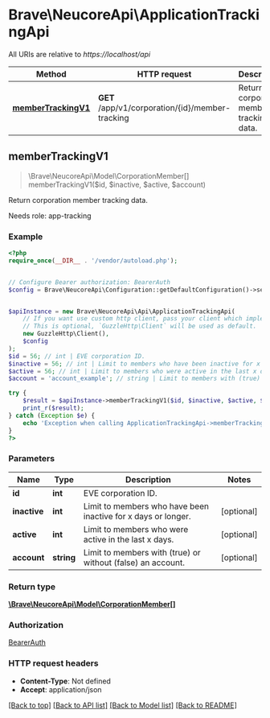 # Brave\NeucoreApi\ApplicationTrackingApi

All URIs are relative to *https://localhost/api*

Method | HTTP request | Description
------------- | ------------- | -------------
[**memberTrackingV1**](ApplicationTrackingApi.md#memberTrackingV1) | **GET** /app/v1/corporation/{id}/member-tracking | Return corporation member tracking data.



## memberTrackingV1

> \Brave\NeucoreApi\Model\CorporationMember[] memberTrackingV1($id, $inactive, $active, $account)

Return corporation member tracking data.

Needs role: app-tracking

### Example

```php
<?php
require_once(__DIR__ . '/vendor/autoload.php');


// Configure Bearer authorization: BearerAuth
$config = Brave\NeucoreApi\Configuration::getDefaultConfiguration()->setAccessToken('YOUR_ACCESS_TOKEN');


$apiInstance = new Brave\NeucoreApi\Api\ApplicationTrackingApi(
    // If you want use custom http client, pass your client which implements `GuzzleHttp\ClientInterface`.
    // This is optional, `GuzzleHttp\Client` will be used as default.
    new GuzzleHttp\Client(),
    $config
);
$id = 56; // int | EVE corporation ID.
$inactive = 56; // int | Limit to members who have been inactive for x days or longer.
$active = 56; // int | Limit to members who were active in the last x days.
$account = 'account_example'; // string | Limit to members with (true) or without (false) an account.

try {
    $result = $apiInstance->memberTrackingV1($id, $inactive, $active, $account);
    print_r($result);
} catch (Exception $e) {
    echo 'Exception when calling ApplicationTrackingApi->memberTrackingV1: ', $e->getMessage(), PHP_EOL;
}
?>
```

### Parameters


Name | Type | Description  | Notes
------------- | ------------- | ------------- | -------------
 **id** | **int**| EVE corporation ID. |
 **inactive** | **int**| Limit to members who have been inactive for x days or longer. | [optional]
 **active** | **int**| Limit to members who were active in the last x days. | [optional]
 **account** | **string**| Limit to members with (true) or without (false) an account. | [optional]

### Return type

[**\Brave\NeucoreApi\Model\CorporationMember[]**](../Model/CorporationMember.md)

### Authorization

[BearerAuth](../../README.md#BearerAuth)

### HTTP request headers

- **Content-Type**: Not defined
- **Accept**: application/json

[[Back to top]](#) [[Back to API list]](../../README.md#documentation-for-api-endpoints)
[[Back to Model list]](../../README.md#documentation-for-models)
[[Back to README]](../../README.md)


